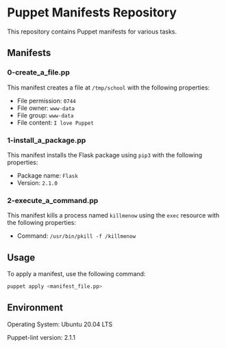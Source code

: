 # Puppet Manifests Repository

This repository contains Puppet manifests for various tasks.

## Manifests

### 0-create_a_file.pp

This manifest creates a file at `/tmp/school` with the following properties:
- File permission: `0744`
- File owner: `www-data`
- File group: `www-data`
- File content: `I love Puppet`

### 1-install_a_package.pp

This manifest installs the Flask package using `pip3` with the following properties:
- Package name: `Flask`
- Version: `2.1.0`

### 2-execute_a_command.pp

This manifest kills a process named `killmenow` using the `exec` resource with the following properties:
- Command: `/usr/bin/pkill -f /killmenow`

## Usage

To apply a manifest, use the following command:

```sh
puppet apply <manifest_file.pp>
```

## Environment
Operating System: Ubuntu 20.04 LTS

Puppet-lint version: 2.1.1
